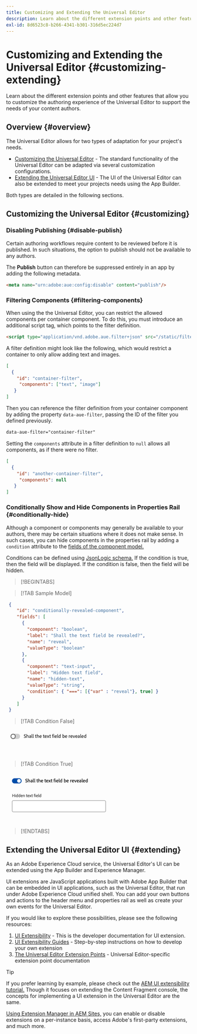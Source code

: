 ```yaml
---
title: Customizing and Extending the Universal Editor
description: Learn about the different extension points and other features that allow you to customize the UI of the Universal Editor to support the needs of your content authors.
exl-id: 8d6523c8-b266-4341-b301-316d5ec224d7
---
```


# Customizing and Extending the Universal Editor {#customizing-extending}

Learn about the different extension points and other features that allow you to customize the authoring experience of the Universal Editor to support the needs of your content authors.

## Overview {#overview}

The Universal Editor allows for two types of adaptation for your project's needs.

* [Customizing the Universal Editor](#customizing) - The standard functionality of the Universal Editor can be adapted via several customization configurations.
* [Extending the Universal Editor UI](#extending) - The UI of the Universal Editor can also be extended to meet your projects needs using the App Builder.

Both types are detailed in the following sections.

## Customizing the Universal Editor {#customizing}

### Disabling Publishing {#disable-publish}

Certain authoring workflows require content to be reviewed before it is published. In such situations, the option to publish should not be available to any authors.

The **Publish** button can therefore be suppressed entirely in an app by adding the following metadata.

```html
<meta name="urn:adobe:aue:config:disable" content="publish"/>
```

### Filtering Components {#filtering-components}

When using the the Universal Editor, you can restrict the allowed components per container component. To do this, you must introduce an additional script tag, which points to the filter definition.

```html
<script type="application/vnd.adobe.aue.filter+json" src="/static/filter-definition.json"></script>
```

A filter definition might look like the following, which would restrict a container to only allow adding text and images.

```json
[
  {
    "id": "container-filter",
     "components": ["text", "image"]
   }
]
```

Then you can reference the filter definition from your container component by adding the property `data-aue-filter`, passing the ID of the filter you defined previously.

```html
data-aue-filter="container-filter"
```

Setting the `components` attribute in a filter definition to `null` allows all components, as if there were no filter.

```json
[
  {
    "id": "another-container-filter",
     "components": null
   }
]
```

### Conditionally Show and Hide Components in Properties Rail {#conditionally-hide}

Although a component or components may generally be available to your authors, there may be certain situations where it does not make sense. In such cases, you can hide components in the properties rail by adding a `condition` attribute to the [fields of the component model.](/help/implementing/universal-editor/field-types.md#fields)

Conditions can be defined using [JsonLogic schema.](https://jsonlogic.com/) If the condition is true, then the field will be displayed. If the condition is false, then the field will be hidden.

>[!BEGINTABS]

>[!TAB Sample Model]

```json
 {
    "id": "conditionally-revealed-component",
    "fields": [
      {
        "component": "boolean",
        "label": "Shall the text field be revealed?",
        "name": "reveal",
        "valueType": "boolean"
      },
      {
        "component": "text-input",
        "label": "Hidden text field",
        "name": "hidden-text",
        "valueType": "string",
        "condition": { "===": [{"var" : "reveal"}, true] }
      }
    ]
 }
```

>[!TAB Condition False]

![Hidden text field](assets/hidden.png)

>[!TAB Condition True]

![Shown text field](assets/shown.png)

>[!ENDTABS]

## Extending the Universal Editor UI {#extending}

As an Adobe Experience Cloud service, the Universal Editor's UI can be extended using the App Builder and Experience Manager.

UI extensions are JavaScript applications built with Adobe App Builder that can be embedded in UI applications, such as the Universal Editor, that run under Adobe Experience Cloud unified shell. You can add your own buttons and actions to the header menu and properties rail as well as create your own events for the Universal Editor.

If you would like to explore these possibilities, please see the following resources:

1. [UI Extensibility](https://developer.adobe.com/uix/docs/) - This is the developer documentation for UI extension.
1. [UI Extensibility Guides](https://developer.adobe.com/uix/docs/guides/) - Step-by-step instructions on how to develop your own extension
1. [The Universal Editor Extension Points](https://developer.adobe.com/uix/docs/services/aem-universal-editor/) - Universal Editor-specific extension point documentation

>[!TIP]
>
>If you prefer learning by example, please check out the [AEM UI extensibility tutorial.](https://experienceleague.adobe.com/en/docs/experience-manager-learn/cloud-service/developing/extensibility/ui/overview) Though it focuses on extending the Content Fragment console, the concepts for implementing a UI extension in the Universal Editor are the same.

[Using Extension Manager in AEM Sites,](https://developer.adobe.com/uix/docs/extension-manager/) you can enable or disable extensions on a per-instance basis, access Adobe's first-party extensions, and much more.

